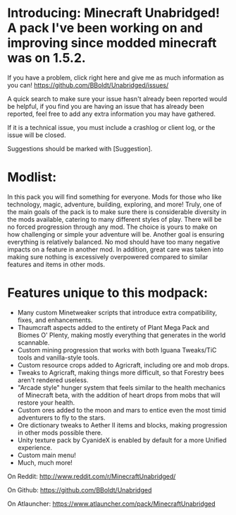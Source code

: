 Introducing: Minecraft Unabridged! A pack I've been working on and improving since modded minecraft was on 1.5.2.
======

If you have a problem, click right here and give me as much information as you can!
https://github.com/BBoldt/Unabridged/issues/

A quick search to make sure your issue hasn't already been reported would be helpful, if you find you are having an issue that has already been reported, feel free to add any extra information you may have gathered.

If it is a technical issue, you must include a crashlog or client log, or the issue will be closed.

Suggestions should be marked with [Suggestion].

Modlist: 
======

In this pack you will find something for everyone. Mods for those who like technology, magic, adventure, building, exploring, and more!
Truly, one of the main goals of the pack is to make sure there is considerable diversity in the mods available, catering to many different styles of play.  There will be no forced progression through any mod. The choice is yours to make on how challenging or simple your adventure will be.
Another goal is ensuring everything is relatively balanced. No mod should have too many negative impacts on a feature in another mod. In addition, great care was taken into making sure nothing is excessively overpowered compared to similar features and items in other mods.


Features unique to this modpack:
======
* Many custom Minetweaker scripts that introduce extra compatibility, fixes, and enhancements.
* Thaumcraft aspects added to the entirety of Plant Mega Pack and Biomes O' Plenty, making mostly everything that generates in the world scannable.
* Custom mining progression that works with both Iguana Tweaks/TiC tools and vanilla-style tools.
* Custom resource crops added to Agricraft,  including ore and mob drops.
* Tweaks to Agricraft, making things more difficult, so that Forestry bees aren't rendered useless.
* "Arcade style" hunger system that feels similar to the health mechanics of Minecraft beta, with the addition of heart drops from mobs that will restore your health.
* Custom ores added to the moon and mars to entice even the most timid adventurers to fly to the stars.
* Ore dictionary tweaks to Aether II items and blocks, making progression in other mods possible there.
* Unity texture pack by CyanideX is enabled by default for a more Unified experience.
* Custom main menu!
* Much, much more!

On Reddit: http://www.reddit.com/r/MinecraftUnabridged/

On Github: https://github.com/BBoldt/Unabridged

On Atlauncher: https://www.atlauncher.com/pack/MinecraftUnabridged
